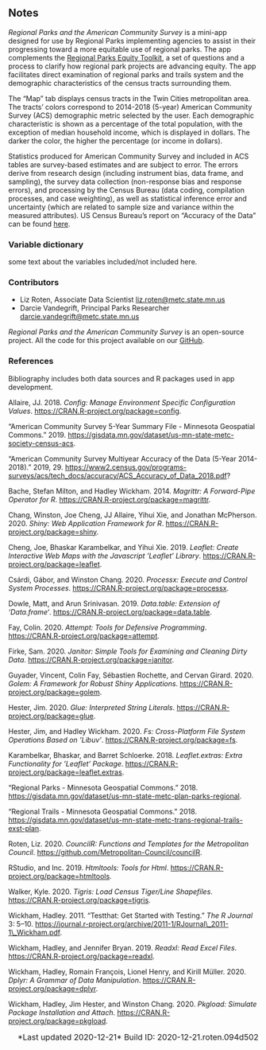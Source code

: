 
## Notes

*Regional Parks and the American Community Survey* is a mini-app
designed for use by Regional Parks implementing agencies to assist in
their progressing toward a more equitable use of regional parks. The app
complements the [Regional Parks Equity
Toolkit](https://metrocouncil.org/parks/Planning/Parks-Equity-Toolkit.aspx),
a set of questions and a process to clarify how regional park projects
are advancing equity. The app facilitates direct examination of regional
parks and trails system and the demographic characteristics of the
census tracts surrounding them.

The “Map” tab displays census tracts in the Twin Cities metropolitan
area. The tracts’ colors correspond to 2014-2018 (5-year) American
Community Survey (ACS) demographic metric selected by the user. Each
demographic characteristic is shown as a percentage of the total
population, with the exception of median household income, which is
displayed in dollars. The darker the color, the higher the percentage
(or income in dollars).

Statistics produced for American Community Survey and included in ACS
tables are survey-based estimates and are subject to error. The errors
derive from research design (including instrument bias, data frame, and
sampling), the survey data collection (non-response bias and response
errors), and processing by the Census Bureau (data coding, compilation
processes, and case weighting), as well as statistical inference error
and uncertainty (which are related to sample size and variance within
the measured attributes). US Census Bureau’s report on “Accuracy of the
Data” can be found
[here](https://www2.census.gov/programs-surveys/acs/tech_docs/accuracy/MultiyearACSAccuracyofData2017.pdf?#).

### Variable dictionary

some text about the variables included/not included here.

### Contributors

  - Liz Roten, Associate Data Scientist <liz.roten@metc.state.mn.us>  
  - Darcie Vandegrift, Principal Parks Researcher
    <darcie.vandegrift@metc.state.mn.us>

*Regional Parks and the American Community Survey* is an open-source
project. All the code for this project available on our
[GitHub](https://github.com/Metropolitan-Council/regionalparks.acs).

### References

Bibliography includes both data sources and R packages used in app
development.

<div id="refs" class="references">

<div id="ref-config">

<p>

Allaire, JJ. 2018. <em>Config: Manage Environment Specific Configuration
Values</em>.
<a href="https://CRAN.R-project.org/package=config" class="uri">https://CRAN.R-project.org/package=config</a>.

</p>

</div>

<div id="ref-noauthor_american">

<p>

“American Community Survey 5-Year Summary File - Minnesota Geospatial
Commons.” 2019.
<a href="https://gisdata.mn.gov/dataset/us-mn-state-metc-society-census-acs" class="uri">https://gisdata.mn.gov/dataset/us-mn-state-metc-society-census-acs</a>.

</p>

</div>

<div id="ref-noauthor_american-1">

<p>

“American Community Survey Multiyear Accuracy of the Data (5-Year
2014-2018).” 2019, 29.
<a href="https://www2.census.gov/programs-surveys/acs/tech_docs/accuracy/ACS_Accuracy_of_Data_2018.pdf?" class="uri"><https://www2.census.gov/programs-surveys/acs/tech_docs/accuracy/ACS_Accuracy_of_Data_2018.pdf>?</a>

</p>

</div>

<div id="ref-magrittr">

<p>

Bache, Stefan Milton, and Hadley Wickham. 2014. <em>Magrittr: A
Forward-Pipe Operator for R</em>.
<a href="https://CRAN.R-project.org/package=magrittr" class="uri">https://CRAN.R-project.org/package=magrittr</a>.

</p>

</div>

<div id="ref-shiny">

<p>

Chang, Winston, Joe Cheng, JJ Allaire, Yihui Xie, and Jonathan
McPherson. 2020. <em>Shiny: Web Application Framework for R</em>.
<a href="https://CRAN.R-project.org/package=shiny" class="uri">https://CRAN.R-project.org/package=shiny</a>.

</p>

</div>

<div id="ref-leaflet">

<p>

Cheng, Joe, Bhaskar Karambelkar, and Yihui Xie. 2019. <em>Leaflet:
Create Interactive Web Maps with the Javascript ’Leaflet’ Library</em>.
<a href="https://CRAN.R-project.org/package=leaflet" class="uri">https://CRAN.R-project.org/package=leaflet</a>.

</p>

</div>

<div id="ref-processx">

<p>

Csárdi, Gábor, and Winston Chang. 2020. <em>Processx: Execute and
Control System Processes</em>.
<a href="https://CRAN.R-project.org/package=processx" class="uri">https://CRAN.R-project.org/package=processx</a>.

</p>

</div>

<div id="ref-data.table">

<p>

Dowle, Matt, and Arun Srinivasan. 2019. <em>Data.table: Extension of
‘Data.frame‘</em>.
<a href="https://CRAN.R-project.org/package=data.table" class="uri">https://CRAN.R-project.org/package=data.table</a>.

</p>

</div>

<div id="ref-attempt">

<p>

Fay, Colin. 2020. <em>Attempt: Tools for Defensive Programming</em>.
<a href="https://CRAN.R-project.org/package=attempt" class="uri">https://CRAN.R-project.org/package=attempt</a>.

</p>

</div>

<div id="ref-janitor">

<p>

Firke, Sam. 2020. <em>Janitor: Simple Tools for Examining and Cleaning
Dirty Data</em>.
<a href="https://CRAN.R-project.org/package=janitor" class="uri">https://CRAN.R-project.org/package=janitor</a>.

</p>

</div>

<div id="ref-golem">

<p>

Guyader, Vincent, Colin Fay, Sébastien Rochette, and Cervan Girard.
2020. <em>Golem: A Framework for Robust Shiny Applications</em>.
<a href="https://CRAN.R-project.org/package=golem" class="uri">https://CRAN.R-project.org/package=golem</a>.

</p>

</div>

<div id="ref-glue">

<p>

Hester, Jim. 2020. <em>Glue: Interpreted String Literals</em>.
<a href="https://CRAN.R-project.org/package=glue" class="uri">https://CRAN.R-project.org/package=glue</a>.

</p>

</div>

<div id="ref-fs">

<p>

Hester, Jim, and Hadley Wickham. 2020. <em>Fs: Cross-Platform File
System Operations Based on ’Libuv’</em>.
<a href="https://CRAN.R-project.org/package=fs" class="uri">https://CRAN.R-project.org/package=fs</a>.

</p>

</div>

<div id="ref-leaflet.extras">

<p>

Karambelkar, Bhaskar, and Barret Schloerke. 2018. <em>Leaflet.extras:
Extra Functionality for ’Leaflet’ Package</em>.
<a href="https://CRAN.R-project.org/package=leaflet.extras" class="uri">https://CRAN.R-project.org/package=leaflet.extras</a>.

</p>

</div>

<div id="ref-noauthor_regional">

<p>

“Regional Parks - Minnesota Geospatial Commons.” 2018.
<a href="https://gisdata.mn.gov/dataset/us-mn-state-metc-plan-parks-regional" class="uri">https://gisdata.mn.gov/dataset/us-mn-state-metc-plan-parks-regional</a>.

</p>

</div>

<div id="ref-noauthor_regional-1">

<p>

“Regional Trails - Minnesota Geospatial Commons.” 2018.
<a href="https://gisdata.mn.gov/dataset/us-mn-state-metc-trans-regional-trails-exst-plan" class="uri">https://gisdata.mn.gov/dataset/us-mn-state-metc-trans-regional-trails-exst-plan</a>.

</p>

</div>

<div id="ref-councilR">

<p>

Roten, Liz. 2020. <em>CouncilR: Functions and Templates for the
Metropolitan Council</em>.
<a href="https://github.com/Metropolitan-Council/councilR" class="uri">https://github.com/Metropolitan-Council/councilR</a>.

</p>

</div>

<div id="ref-htmltools">

<p>

RStudio, and Inc. 2019. <em>Htmltools: Tools for Html</em>.
<a href="https://CRAN.R-project.org/package=htmltools" class="uri">https://CRAN.R-project.org/package=htmltools</a>.

</p>

</div>

<div id="ref-tigris">

<p>

Walker, Kyle. 2020. <em>Tigris: Load Census Tiger/Line Shapefiles</em>.
<a href="https://CRAN.R-project.org/package=tigris" class="uri">https://CRAN.R-project.org/package=tigris</a>.

</p>

</div>

<div id="ref-testthat">

<p>

Wickham, Hadley. 2011. “Testthat: Get Started with Testing.” <em>The R
Journal</em> 3: 5–10.
<a href="https://journal.r-project.org/archive/2011-1/RJournal_2011-1_Wickham.pdf" class="uri">https://journal.r-project.org/archive/2011-1/RJournal\_2011-1\_Wickham.pdf</a>.

</p>

</div>

<div id="ref-readxl">

<p>

Wickham, Hadley, and Jennifer Bryan. 2019. <em>Readxl: Read Excel
Files</em>.
<a href="https://CRAN.R-project.org/package=readxl" class="uri">https://CRAN.R-project.org/package=readxl</a>.

</p>

</div>

<div id="ref-dplyr">

<p>

Wickham, Hadley, Romain François, Lionel Henry, and Kirill Müller. 2020.
<em>Dplyr: A Grammar of Data Manipulation</em>.
<a href="https://CRAN.R-project.org/package=dplyr" class="uri">https://CRAN.R-project.org/package=dplyr</a>.

</p>

</div>

<div id="ref-pkgload">

<p>

Wickham, Hadley, Jim Hester, and Winston Chang. 2020. <em>Pkgload:
Simulate Package Installation and Attach</em>.
<a href="https://CRAN.R-project.org/package=pkgload" class="uri">https://CRAN.R-project.org/package=pkgload</a>.

</p>

</div>

</div>

<right style="font-size: 1rem; text-align: right; display: block;">
*Last updated 2020-12-21*  
Build ID: 2020-12-21.roten.094d502  
</right>
